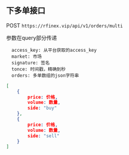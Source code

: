 
## 下多单接口
POST
`
https://rfinex.vip/api/v1/orders/multi
`

参数在query部分传递

```
  access_key: 从平台获取的access_key
  market: 市场
  signature: 签名
  tonce: 时间戳，精确到秒
  orders: 多单数组的json字符串
```

```json
[
	{
  		price: 价格,
	  	volume: 数量,
  		side: "buy"
	},
	{
	  	price: 价格,
  		volume: 数量,
  		side: "sell"
	}
]
```